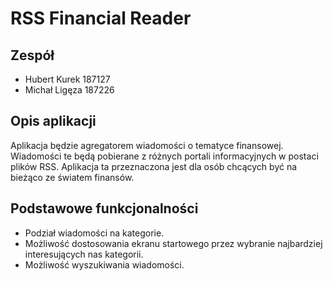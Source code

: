# RSS Financial Reader

## Zespół

* Hubert Kurek 187127
* Michał Ligęza 187226

## Opis aplikacji

Aplikacja będzie agregatorem wiadomości o tematyce finansowej. Wiadomości te będą pobierane z różnych portali informacyjnych w postaci plików RSS. Aplikacja ta przeznaczona jest dla osób chcących być na bieżąco ze światem finansów.

## Podstawowe funkcjonalności

* Podział wiadomości na kategorie.
* Możliwość dostosowania ekranu startowego przez wybranie najbardziej interesujących nas kategorii.
* Możliwość wyszukiwania wiadomości.
